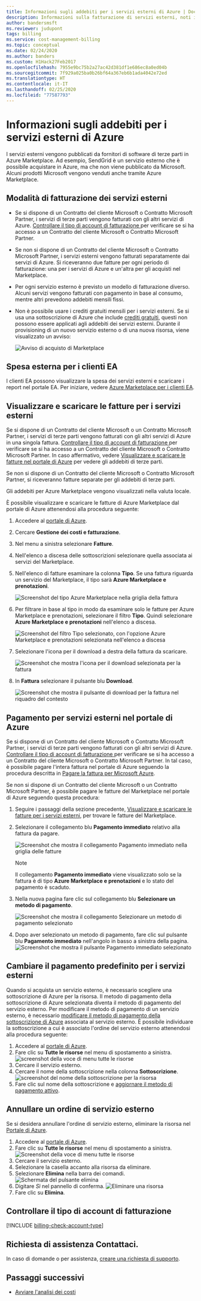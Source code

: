 ```yaml
---
title: Informazioni sugli addebiti per i servizi esterni di Azure | Documentazione Microsoft
description: Informazioni sulla fatturazione di servizi esterni, noti in precedenza come Marketplace, in Azure.
author: bandersmsft
ms.reviewer: judupont
tags: billing
ms.service: cost-management-billing
ms.topic: conceptual
ms.date: 02/24/2020
ms.author: banders
ms.custom: H1Hack27Feb2017
ms.openlocfilehash: 7955e9bc75b2a27ac42d381df1e686ec8a0ed04b
ms.sourcegitcommit: 7f929a025ba0b26bf64a367eb6b1ada4042e72ed
ms.translationtype: HT
ms.contentlocale: it-IT
ms.lasthandoff: 02/25/2020
ms.locfileid: "77587793"
---
```

# <a name="understand-your-azure-external-services-charges"></a>Informazioni sugli addebiti per i servizi esterni di Azure
I servizi esterni vengono pubblicati da fornitori di software di terze parti in Azure Marketplace. Ad esempio, SendGrid è un servizio esterno che è possibile acquistare in Azure, ma che non viene pubblicato da Microsoft. Alcuni prodotti Microsoft vengono venduti anche tramite Azure Marketplace.

## <a name="how-external-services-are-billed"></a>Modalità di fatturazione dei servizi esterni

- Se si dispone di un Contratto del cliente Microsoft o Contratto Microsoft Partner, i servizi di terze parti vengono fatturati con gli altri servizi di Azure. [Controllare il tipo di account di fatturazione ](#check-billing-account-type) per verificare se si ha accesso a un Contratto del cliente Microsoft o Contratto Microsoft Partner.
- Se non si dispone di un Contratto del cliente Microsoft o Contratto Microsoft Partner, i servizi esterni vengono fatturati separatamente dai servizi di Azure. Si riceveranno due fatture per ogni periodo di fatturazione: una per i servizi di Azure e un'altra per gli acquisti nel Marketplace.
- Per ogni servizio esterno è previsto un modello di fatturazione diverso. Alcuni servizi vengono fatturati con pagamento in base al consumo, mentre altri prevedono addebiti mensili fissi.
- Non è possibile usare i crediti gratuiti mensili per i servizi esterni. Se si usa una sottoscrizione di Azure che include [crediti gratuiti](https://azure.microsoft.com/pricing/spending-limits/), questi non possono essere applicati agli addebiti dei servizi esterni. Durante il provisioning di un nuovo servizio esterno o di una nuova risorsa, viene visualizzato un avviso:

    ![Avviso di acquisto di Marketplace](./media/understand-azure-marketplace-charges/credit-warning.png)

<!-- ## View external service spending and history in the Azure portal
You can view a list of the external services that are on each subscription within the [Azure portal](https://portal.azure.com/):

1. Sign in to the [Azure portal](https://portal.azure.com/) as the account administrator.
2. In the Hub menu, select **Subscriptions**.

    ![Select Subscriptions in the Hub menu](./media/understand-azure-marketplace-charges/sub-button.png)
3. In the **Subscriptions** blade, select the subscription that you want to view, and then select **External services**.

    ![Select a subscription in the billing blade](./media/understand-azure-marketplace-charges/select-sub-external-services.png)
4. You should see each of your external service orders, the publisher name, service tier you bought, name you gave the resource, and the current order status. To see past bills, select an external service.

    ![Select an external service](./media/understand-azure-marketplace-charges/external-service-blade2.png)
5. From here, you can view past bill amounts including the tax breakdown.

    ![View external services billing history](./media/understand-azure-marketplace-charges/billing-overview-blade.png) -->

## <a name="external-spending-for-ea-customers"></a>Spesa esterna per i clienti EA

I clienti EA possono visualizzare la spesa dei servizi esterni e scaricare i report nel portale EA. Per iniziare, vedere [Azure Marketplace per i clienti EA](https://ea.azure.com/helpdocs/azureMarketplace).

## <a name="view-and-download-invoices-for-external-services"></a>Visualizzare e scaricare le fatture per i servizi esterni

Se si dispone di un Contratto del cliente Microsoft o un Contratto Microsoft Partner, i servizi di terze parti vengono fatturati con gli altri servizi di Azure in una singola fattura. [Controllare il tipo di account di fatturazione ](#check-billing-account-type) per verificare se si ha accesso a un Contratto del cliente Microsoft o Contratto Microsoft Partner. In caso affermativo, vedere [Visualizzare e scaricare le fatture nel portale di Azure](download-azure-invoice.md) per vedere gli addebiti di terze parti.

Se non si dispone di un Contratto del cliente Microsoft o Contratto Microsoft Partner, si riceveranno fatture separate per gli addebiti di terze parti. 

Gli addebiti per Azure Marketplace vengono visualizzati nella valuta locale.

È possibile visualizzare e scaricare le fatture di Azure Marketplace dal portale di Azure attenendosi alla procedura seguente:

1. Accedere al [portale di Azure](https://portal.azure.com).
1. Cercare **Gestione dei costi e fatturazione**.
1. Nel menu a sinistra selezionare **Fatture**.
1. Nell'elenco a discesa delle sottoscrizioni selezionare quella associata ai servizi del Marketplace.
1. Nell'elenco di fatture esaminare la colonna **Tipo**. Se una fattura riguarda un servizio del Marketplace, il tipo sarà **Azure Marketplace e prenotazioni**. 

    ![Screenshot del tipo Azure Marketplace nella griglia della fattura](./media/understand-azure-marketplace-charges/marketplace-type-twd.png)

1. Per filtrare in base al tipo in modo da esaminare solo le fatture per Azure Marketplace e prenotazioni, selezionare il filtro **Tipo**. Quindi selezionare **Azure Marketplace e prenotazioni** nell'elenco a discesa.

    ![Screenshot del filtro Tipo selezionato, con l'opzione Azure Marketplace e prenotazioni selezionata nell'elenco a discesa](./media/understand-azure-marketplace-charges/type-filter.png)

1. Selezionare l'icona per il download a destra della fattura da scaricare.

    ![Screenshot che mostra l'icona per il download selezionata per la fattura](./media/understand-azure-marketplace-charges/download-icon-marketplace.png)

1. In **Fattura** selezionare il pulsante blu **Download**.

    ![Screenshot che mostra il pulsante di download per la fattura nel riquadro del contesto](./media/understand-azure-marketplace-charges/invoice-download-marketplace.png)

## <a name="pay-for-external-services-in-the-azure-portal"></a>Pagamento per servizi esterni nel portale di Azure

Se si dispone di un Contratto del cliente Microsoft o Contratto Microsoft Partner, i servizi di terze parti vengono fatturati con gli altri servizi di Azure. [Controllare il tipo di account di fatturazione ](#check-billing-account-type) per verificare se si ha accesso a un Contratto del cliente Microsoft o Contratto Microsoft Partner. In tal caso, è possibile pagare l'intera fattura nel portale di Azure seguendo la procedura descritta in [Pagare la fattura per Microsoft Azure](pay-bill.md).

Se non si dispone di un Contratto del cliente Microsoft o un Contratto Microsoft Partner, è possibile pagare le fatture del Marketplace nel portale di Azure seguendo questa procedura:

1. Seguire i passaggi della sezione precedente, [Visualizzare e scaricare le fatture per i servizi esterni](#view-and-download-invoices-for-external-services), per trovare le fatture del Marketplace.
1. Selezionare il collegamento blu **Pagamento immediato** relativo alla fattura da pagare.

    ![Screenshot che mostra il collegamento Pagamento immediato nella griglia delle fatture](./media/understand-azure-marketplace-charges/pay-now-twd.png)

    >[!NOTE]
    > Il collegamento **Pagamento immediato** viene visualizzato solo se la fattura è di tipo **Azure Marketplace e prenotazioni** e lo stato del pagamento è scaduto.

1. Nella nuova pagina fare clic sul collegamento blu **Selezionare un metodo di pagamento**.

    ![Screenshot che mostra il collegamento Selezionare un metodo di pagamento selezionato](./media/understand-azure-marketplace-charges/select-payment-method-pay-now-twd.png)

1. Dopo aver selezionato un metodo di pagamento, fare clic sul pulsante blu **Pagamento immediato** nell'angolo in basso a sinistra della pagina.
    ![Screenshot che mostra il pulsante Pagamento immediato selezionato](./media/understand-azure-marketplace-charges/pay-now-button-twd.png)

## <a name="change-default-payment-for-external-services"></a>Cambiare il pagamento predefinito per i servizi esterni

Quando si acquista un servizio esterno, è necessario scegliere una sottoscrizione di Azure per la risorsa. Il metodo di pagamento della sottoscrizione di Azure selezionata diventa il metodo di pagamento del servizio esterno. Per modificare il metodo di pagamento di un servizio esterno, è necessario [modificare il metodo di pagamento della sottoscrizione di Azure](../manage/change-credit-card.md) associata al servizio esterno. È possibile individuare la sottoscrizione a cui è associato l'ordine del servizio esterno attenendosi alla procedura seguente:

1. Accedere al [portale di Azure](https://portal.azure.com).
1. Fare clic su **Tutte le risorse** nel menu di spostamento a sinistra.
     ![screenshot della voce di menu tutte le risorse](./media/understand-azure-marketplace-charges/all-resources.png)
1. Cercare il servizio esterno.
1. Cercare il nome della sottoscrizione nella colonna **Sottoscrizione**.
    ![screenshot del nome della sottoscrizione per la risorsa](./media/understand-azure-marketplace-charges/sub-selected.png)
1. Fare clic sul nome della sottoscrizione e [aggiornare il metodo di pagamento attivo](../manage/change-credit-card.md).

## <a name="cancel-an-external-service-order"></a>Annullare un ordine di servizio esterno

Se si desidera annullare l'ordine di servizio esterno, eliminare la risorsa nel [Portale di Azure](https://portal.azure.com).

1. Accedere al [portale di Azure](https://portal.azure.com).
1. Fare clic su **Tutte le risorse** nel menu di spostamento a sinistra.
    ![Screenshot della voce di menu tutte le risorse](./media/understand-azure-marketplace-charges/all-resources.png)
1. Cercare il servizio esterno.
1. Selezionare la casella accanto alla risorsa da eliminare.
1. Selezionare **Elimina** nella barra dei comandi.
    ![Schermata del pulsante elimina](./media/understand-azure-marketplace-charges/delete-button.png)
1. Digitare *Sì* nel pannello di conferma.
    ![Eliminare una risorsa](./media/understand-azure-marketplace-charges/delete-resource.PNG)
1. Fare clic su **Elimina**.

## <a name="check-billing-account-type"></a>Controllare il tipo di account di fatturazione
[!INCLUDE [billing-check-account-type](../../../includes/billing-check-mca.md)]

## <a name="need-help-contact-us"></a>Richiesta di assistenza Contattaci.

In caso di domande o per assistenza, [creare una richiesta di supporto](https://go.microsoft.com/fwlink/?linkid=2083458).

## <a name="next-steps"></a>Passaggi successivi
- [Avviare l'analisi dei costi](../costs/quick-acm-cost-analysis.md)
